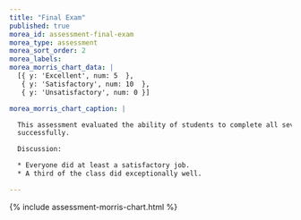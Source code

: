 ```yaml
---
title: "Final Exam"
published: true
morea_id: assessment-final-exam
morea_type: assessment
morea_sort_order: 2
morea_labels:
morea_morris_chart_data: |
  [{ y: 'Excellent', num: 5  },
   { y: 'Satisfactory', num: 10  },
   { y: 'Unsatisfactory', num: 0 }]

morea_morris_chart_caption: |

  This assessment evaluated the ability of students to complete all seven aspects of the final exam 
  successfully.

  Discussion:

  * Everyone did at least a satisfactory job. 
  * A third of the class did exceptionally well. 

---
```


{%  include assessment-morris-chart.html  %}
